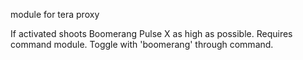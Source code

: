 module for tera proxy

If activated shoots Boomerang Pulse X as high as possible. Requires command module. Toggle with 'boomerang' through command.
